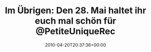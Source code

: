 ---
retweeted: false
source: <a href="http://twitter.com" rel="nofollow">Twitter Web Client</a>
entities:
  hashtags: []
  symbols: []
  user_mentions:
  - name: Petite:Unique Rec.
    screen_name: PetiteUniqueRec
    indices:
    - '54'
    - '70'
    id_str: '116140124'
    id: '116140124'
  urls: []
display_text_range:
- '0'
- '130'
favorite_count: '0'
id_str: '12536198815'
truncated: false
retweet_count: '2'
id: '12536198815'
created_at: Tue Apr 20 20:37:36 +0000 2010
favorited: false
full_text: 'Im Übrigen: Den 28. Mai haltet ihr euch mal schön für [@PetiteUniqueRec](https://twitter.com/PetiteUniqueRec)
  frei: http://www.facebook.com/event.php?eid=117850058228899'
lang: de
tags:
- pesos/twitter
date: '2010-04-20T20:37:36+00:00'
src: https://twitter.com/bascht/status/12536198815
original_url: https://twitter.com/bascht/status/12536198815
type: twitter_tweet
text: 'Im Übrigen: Den 28. Mai haltet ihr euch mal schön für [@PetiteUniqueRec](https://twitter.com/PetiteUniqueRec)
  frei: http://www.facebook.com/event.php?eid=117850058228899'
title: 'Im Übrigen: Den 28. Mai haltet ihr euch mal schön für @PetiteUniqueRec '

---